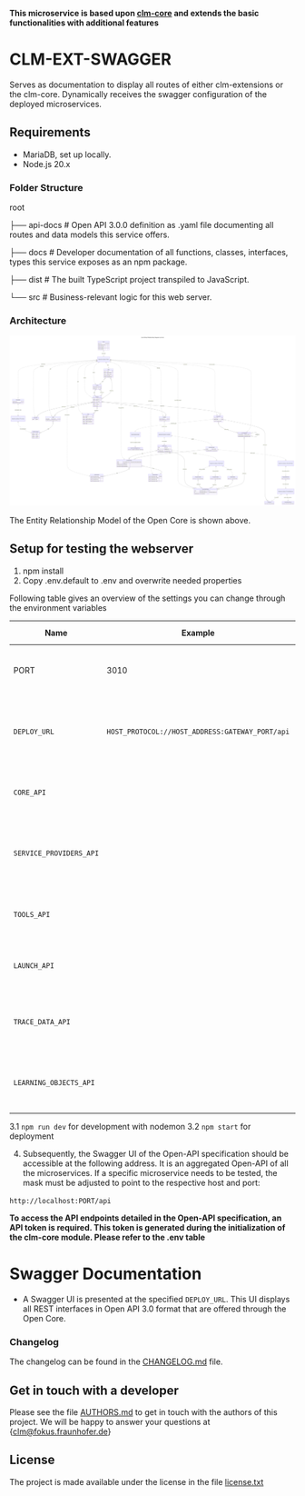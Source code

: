 **This microservice is based upon  [clm-core](https://github.com/fraunhoferfokus/clm-core) and extends the basic functionalities with additional features**

# CLM-EXT-SWAGGER
Serves as documentation to display all routes of either clm-extensions or the clm-core. Dynamically receives the swagger configuration of the deployed microservices.

## Requirements
- MariaDB, set up locally.
- Node.js 20.x
### Folder Structure
root

├── api-docs # Open API 3.0.0 definition as .yaml file documenting all routes and data models this service offers.

├── docs # Developer documentation of all functions, classes, interfaces, types this service exposes as an npm package.

├── dist # The built TypeScript project transpiled to JavaScript.

└── src # Business-relevant logic for this web server.

### Architecture
![Entit Relationship Model](assets/clm.EntityRelationshipdiagram.v1p0p0.svg)

The Entity Relationship Model of the Open Core is shown above.

## Setup for testing the webserver 

1. npm install
2. Copy .env.default to .env and overwrite needed properties

Following table gives an overview of the settings you can change through the environment variables

| Name                    | Example                                         | Required (Yes/No) | Description                                                                            |
| ----------------------- | ----------------------------------------------- | ----------------- | -------------------------------------------------------------------------------------- |
| PORT                    | 3010                                            | Yes               | The port on which the service should be deployed.                                      |
| `DEPLOY_URL`            | `HOST_PROTOCOL://HOST_ADDRESS:GATEWAY_PORT/api` | Yes               | The address where all microservices are to be orchestrated. A `/api` must be appended. |
| `CORE_API`              |                                                 | Yes               | The URL where the core open specification is located.                                  |
| `SERVICE_PROVIDERS_API` |                                                 | Yes               | The URL where the service providers' open specification is located.                    |
| `TOOLS_API`             |                                                 | Yes               | The URL where the tools' open specification is located.                                |
| `LAUNCH_API`            |                                                 | Yes               | The URL where the launch open specification is located.                                |
| `TRACE_DATA_API`        |                                                 | Yes               | The URL where the trace data open specification is located.                            |
| `LEARNING_OBJECTS_API`  |                                                 | Yes               | The URL where the learning objects' open specification is located.                     |

3.1 `npm run dev` for development with nodemon
3.2 `npm start` for deployment

4. Subsequently, the Swagger UI of the Open-API specification should be accessible at the following address. It is an aggregated Open-API of all the microservices. If a specific microservice needs to be tested, the mask must be adjusted to point to the respective host and port:

`http://localhost:PORT/api`

**To access the API endpoints detailed in the Open-API specification, an API token is required. This token is generated during the initialization of the clm-core module. Please refer to the .env table**


# Swagger Documentation

- A Swagger UI is presented at the specified `DEPLOY_URL`. This UI displays all REST interfaces in Open API 3.0 format that are offered through the Open Core.

### Changelog

The changelog can be found in the [CHANGELOG.md](CHANGELOG.md) file.

## Get in touch with a developer

Please see the file [AUTHORS.md](AUTHORS.md) to get in touch with the authors of this project.
We will be happy to answer your questions at {clm@fokus.fraunhofer.de}

## License

The project is made available under the license in the file [license.txt](LICENSE.txt)




